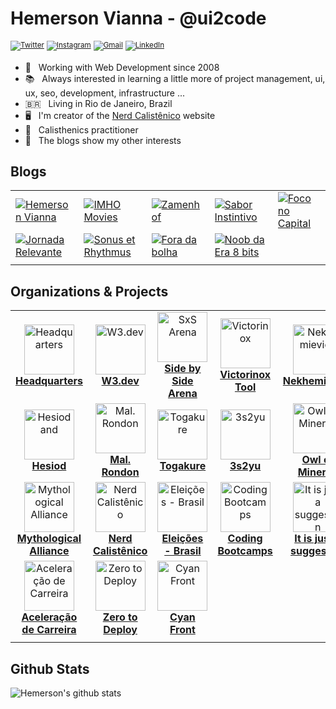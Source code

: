 # Hemerson Vianna - @ui2code

<sup>[![Twitter](https://img.shields.io/badge/-Twitter-lightskyblue?logo=Twitter&logoColor=white)](https://twitter.com/ui2code)</sup>
<sup>[![Instagram](https://img.shields.io/badge/-Instagram-steelblue?logo=Instagram&logoColor=white)](https://instagram.com/ui2code)</sup>
<sup>[![Gmail](https://img.shields.io/badge/-Gmail-c14438?logo=Gmail&logoColor=white)](mailto:hemerson.lourenco@gmail.com)</sup>
<sup>[![LinkedIn](https://img.shields.io/badge/-Linkedin-blue?logo=Linkedin&logoColor=white)](https://www.linkedin.com/in/hemersonvianna)</sup>

- 🧭 &nbsp; Working with Web Development since 2008
- 📚 &nbsp; Always interested in learning a little more of project management, ui, ux, seo, development, infrastructure ...
- 🇧🇷 &nbsp; Living in Rio de Janeiro, Brazil
- 🖥 &nbsp; I'm creator of the [Nerd Calistênico](https://nerdcalistenico.com.br) website
- 🏃 &nbsp; Calisthenics practitioner
- 🚦 &nbsp; The blogs show my other interests

## Blogs

||||||
|-|-|-|-|-|
|[![Hemerson Vianna](https://img.shields.io/badge/💻-Hemerson%20Vianna-grey?logoColor=white)](https://nerdcalistenico.com.br/hemersonvianna/) |[![IMHO Movies](https://img.shields.io/badge/🎥-IMHO%20Movies-grey?logoColor=white)](https://nerdcalistenico.com.br/imhomovies/) |[![Zamenhof](https://img.shields.io/badge/📚-Zamenhof-grey?logoColor=white)](https://nerdcalistenico.com.br/zamenhof/)|[![Sabor Instintivo](https://img.shields.io/badge/🍲-Sabor%20Instintivo-grey?logoColor=white)](https://nerdcalistenico.com.br/saborinstintivo/)|[![Foco no Capital](https://img.shields.io/badge/📊-Foco%20no%20Capital-grey?logoColor=white)](https://nerdcalistenico.com.br/foconocapital/)|
|[![Jornada Relevante](https://img.shields.io/badge/✈-Jornada%20Relevante-grey?logoColor=white)](https://nerdcalistenico.com.br/jornadarelevante/) |[![Sonus et Rhythmus](https://img.shields.io/badge/🎶-Sonus%20et%20Rhythmus-grey?logoColor=white)](https://nerdcalistenico.com.br/sonusetrhythmus/) |[![Fora da bolha](https://img.shields.io/badge/🌎-Fora%20da%20bolha-grey?logoColor=white)](https://nerdcalistenico.com.br/foradabolha/)|[![Noob da Era 8 bits](https://img.shields.io/badge/🎮-Noob%20da%20Era%208%20bits-grey?logoColor=white)](https://nerdcalistenico.com.br/noobdaera8bits/)|
||||||

## Organizations & Projects

||||||
|:-:|:-:|:-:|:-:|:-:|
| <a href="https://github.com/hdquarters"><img width="80" height="80" src="https://avatars2.githubusercontent.com/u/13304511" alt="Headquarters" /><br>**Headquarters**</a> |<a href="https://github.com/w3dotdev"><img width="80" height="80" src="https://avatars0.githubusercontent.com/u/16153633" alt="W3.dev" /><br>**W3.dev**</a> |<a href="https://github.com/sxsarena"><img width="80" height="80" src="https://avatars1.githubusercontent.com/u/20724046" alt="SxS Arena" /><br>**Side by Side Arena**</a> |<a href="https://github.com/vxtool"><img width="80" height="80" src="https://avatars0.githubusercontent.com/u/26970146" alt="Victorinox" /><br>**Victorinox Tool**</a>|<a href="https://github.com/nvich"><img width="80" height="80" src="https://avatars2.githubusercontent.com/u/27102369" alt="Nekhemievich" /><br>**Nekhemievich**</a>|
|<a href="https://github.com/hesiod3c"><img width="80" height="80" src="https://avatars3.githubusercontent.com/u/30731635" alt="Hesiod and " /><br>**Hesiod**</a>|<a href="https://github.com/malrondon"><img width="80" height="80" src="https://avatars2.githubusercontent.com/u/49529560" alt="Mal. Rondon" /><br>**Mal. Rondon**</a>|<a href="https://github.com/tgkr"><img width="80" height="80" src="https://avatars2.githubusercontent.com/u/55669171" alt="Togakure" /><br>**Togakure**</a>|<a href="https://github.com/3s2yu"><img width="80" height="80" src="https://avatars2.githubusercontent.com/u/55886185" alt="3s2yu" /><br>**3s2yu**</a>|<a href="https://github.com/o2minerva"><img width="80" height="80" src="https://avatars1.githubusercontent.com/u/61127091" alt="Owl of Minerva" /><br>**Owl of Minerva**</a>|
|<a href="https://github.com/allmyths"><img width="80" height="80" src="https://avatars2.githubusercontent.com/u/67839590" alt="Mythological Alliance" /><br>**Mythological Alliance**</a>|<a href="https://github.com/nerdcalistenico"><img width="80" height="80" src="https://avatars3.githubusercontent.com/u/68088436" alt="Nerd Calistênico" /><br>**Nerd Calistênico**</a>|<a href="https://github.com/eleicoes"><img width="80" height="80" src="https://avatars3.githubusercontent.com/u/72623480" alt="Eleições - Brasil" /><br>**Eleições - Brasil**</a>|<a href="https://github.com/coding-bootcamps"><img width="80" height="80" src="https://avatars3.githubusercontent.com/u/74940515" alt="Coding Bootcamps" /><br>**Coding Bootcamps**</a>|<a href="https://github.com/just-a-suggestion"><img width="80" height="80" src="https://avatars3.githubusercontent.com/u/75226275" alt="It is just a suggestion" /><br>**It is just a suggestion**</a>|
|<a href="https://github.com/aceleracao-de-carreira"><img width="80" height="80" src="https://avatars3.githubusercontent.com/u/77643018" alt="Aceleração de Carreira" /><br>**Aceleração de Carreira**</a>|<a href="https://github.com/zerotodeploy"><img width="80" height="80" src="https://avatars3.githubusercontent.com/u/77643946" alt="Zero to Deploy" /><br>**Zero to Deploy**</a>|<a href="https://github.com/cyanfront"><img width="80" height="80" src="https://avatars3.githubusercontent.com/u/78225580" alt="Cyan Front" /><br>**Cyan Front**</a>||||
||||||

## Github Stats

![Hemerson's github stats](https://github-readme-stats.vercel.app/api?username=ui2code&show_icons=true&count_private=true&theme=tokyonight&hide=stars)
